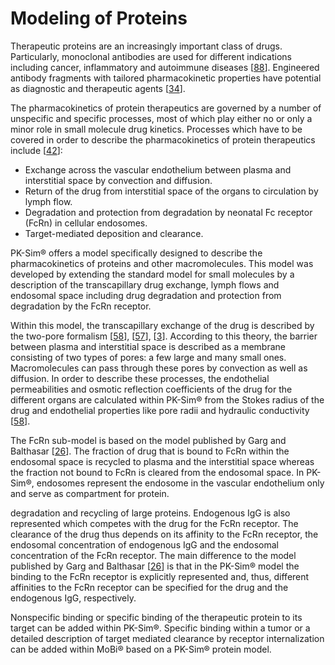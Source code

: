 # Modeling of Proteins

Therapeutic proteins are an increasingly important class of drugs. Particularly, monoclonal antibodies are used for different indications including cancer, inflammatory and autoimmune diseases \[[88](../../references/references.md#88)\]. Engineered antibody fragments with tailored pharmacokinetic properties have potential as diagnostic and therapeutic agents \[[34](../../references/references.md#34)\].

The pharmacokinetics of protein therapeutics are governed by a number of unspecific and specific processes, most of which play either no or only a minor role in small molecule drug kinetics. Processes which have to be covered in order to describe the pharmacokinetics of protein therapeutics include \[[42](../../references/references.md#42)\]:

* Exchange across the vascular endothelium between plasma and interstitial space by convection and diffusion.
* Return of the drug from interstitial space of the organs to circulation by lymph flow.
* Degradation and protection from degradation by neonatal Fc receptor \(FcRn\) in cellular endosomes.‌
* Target-mediated deposition and clearance.

PK-Sim® offers a model specifically designed to describe the pharmacokinetics of proteins and other macromolecules. This model was developed by extending the standard model for small molecules by a description of the transcapillary drug exchange, lymph flows and endosomal space including drug degradation and protection from degradation by the FcRn receptor.

Within this model, the transcapillary exchange of the drug is described by the two-pore formalism \[[58](../../references/references.md#58)\], \[[57](../../references/references.md#57)\], \[[3](../../references/references.md#3)\]. According to this theory, the barrier between plasma and interstitial space is described as a membrane consisting of two types of pores: a few large and many small ones. Macromolecules can pass through these pores by convection as well as diffusion. In order to describe these processes, the endothelial permeabilities and osmotic reflection coefficients of the drug for the different organs are calculated within PK-Sim® from the Stokes radius of the drug and endothelial properties like pore radii and hydraulic conductivity \[[58](../../references/references.md#58)\].

The FcRn sub-model is based on the model published by Garg and Balthasar \[[26](../../references/references.md#26)\]. The fraction of drug that is bound to FcRn within the endosomal space is recycled to plasma and the interstitial space whereas the fraction not bound to FcRn is cleared from the endosomal space. In PK-Sim®, endosomes represent the endosome in the vascular endothelium only and serve as compartment for protein.

degradation and recycling of large proteins. Endogenous IgG is also represented which competes with the drug for the FcRn receptor. The clearance of the drug thus depends on its affinity to the FcRn receptor, the endosomal concentration of endogenous IgG and the endosomal concentration of the FcRn receptor. The main difference to the model published by Garg and Balthasar \[[26](../../references/references.md#26)\] is that in the PK-Sim® model the binding to the FcRn receptor is explicitly represented and, thus, different affinities to the FcRn receptor can be specified for the drug and the endogenous IgG, respectively.

Nonspecific binding or specific binding of the therapeutic protein to its target can be added within PK-Sim®. Specific binding within a tumor or a detailed description of target mediated clearance by receptor internalization can be added within MoBi® based on a PK-Sim® protein model.

